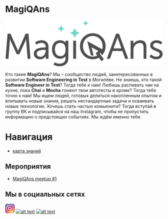 # MagiQAns

![magiqans](./images/logo.jpg)

Кто такие **MagiQAns**? Мы – сообщество людей, заинтересованных в развитии **Software Engineering in Test** в Могилёве. Не знаешь, кто такой **Software Engineer in Test**? Тогда тебе к нам! Любишь распивать чаи на кухне, пока **Chai** и **Mocha** гоняют твои автотесты в хроме? Тогда тебе точно к нам! Мы ищем людей, готовых делиться накопленным опытом и впитывать новые знания, решать нестандартные задачи и осваивать новые технологии. Хочешь стать частью комьюнити? Тогда вступай в группу ВК и подписывайся на наш Instagram, чтобы не пропустить информацию о предстоящих событиях. Мы ждём именно тебя.

# Навигация

- [карта знаний](./roadmap/map.md)

## Мероприятия

- [MagiQAns meetup #1](https://community-z.com/events/magiqans-meetup-1)

## Мы в социальных сетях

[![alt text][1.2]][1]
[![alt text][2.1]][2]
[![alt text][3.1]][3]

[1.2]: ./images/instagram.jpg (instagram)
[1]: https://www.instagram.com/magiqans/
[2.1]: https://i.imgur.com/ZVD7prK.png (telegram)
[2]: https://t.me/magiqans
[3.1]: https://i.imgur.com/Jw55V7x.png (VK)
[3]: https://vk.com/magiqans
